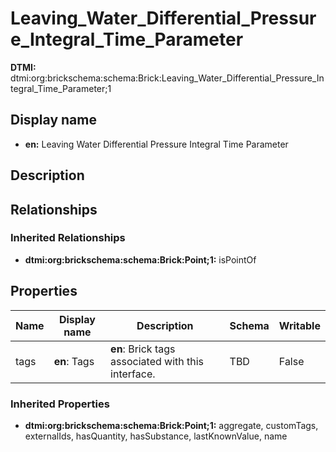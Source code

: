 # Leaving_Water_Differential_Pressure_Integral_Time_Parameter
**DTMI:** dtmi:org:brickschema:schema:Brick:Leaving_Water_Differential_Pressure_Integral_Time_Parameter;1
## Display name
- **en:** Leaving Water Differential Pressure Integral Time Parameter
## Description
## Relationships
### Inherited Relationships
* **dtmi:org:brickschema:schema:Brick:Point;1:** isPointOf
## Properties
|Name|Display name|Description|Schema|Writable|
|-|-|-|-|-|
|tags|**en**: Tags|**en**: Brick tags associated with this interface.|TBD|False|
### Inherited Properties
* **dtmi:org:brickschema:schema:Brick:Point;1:** aggregate, customTags, externalIds, hasQuantity, hasSubstance, lastKnownValue, name
